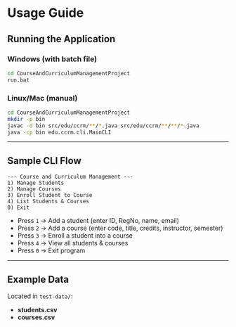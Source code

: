 # Usage Guide

## Running the Application

### Windows (with batch file)
```cmd
cd CourseAndCurriculumManagementProject
run.bat
```

### Linux/Mac (manual)
```bash
cd CourseAndCurriculumManagementProject
mkdir -p bin
javac -d bin src/edu/ccrm/**/*.java src/edu/ccrm/**/**/*.java
java -cp bin edu.ccrm.cli.MainCLI
```

---

## Sample CLI Flow
```
--- Course and Curriculum Management ---
1) Manage Students
2) Manage Courses
3) Enroll Student to Course
4) List Students & Courses
0) Exit
```

- Press `1` → Add a student (enter ID, RegNo, name, email)
- Press `2` → Add a course (enter code, title, credits, instructor, semester)
- Press `3` → Enroll a student into a course
- Press `4` → View all students & courses
- Press `0` → Exit program

---

## Example Data
Located in `test-data/`:
- **students.csv**
- **courses.csv**
